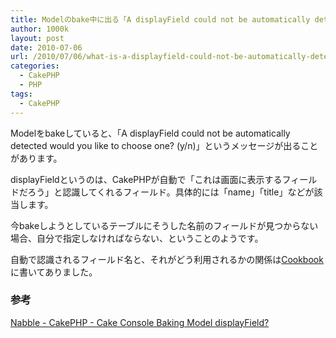 ```yaml
---
title: Modelのbake中に出る「A displayField could not be automatically detected」とは？
author: 1000k
layout: post
date: 2010-07-06
url: /2010/07/06/what-is-a-displayfield-could-not-be-automatically-detected/
categories:
  - CakePHP
  - PHP
tags:
  - CakePHP
---
```

Modelをbakeしていると、「A displayField could not be automatically detected would you like to choose one? (y/n)」というメッセージが出ることがあります。

displayFieldというのは、CakePHPが自動で「これは画面に表示するフィールドだろう」と認識してくれるフィールド。具体的には「name」「title」などが該当します。

今bakeしようとしているテーブルにそうした名前のフィールドが見つからない場合、自分で指定しなければならない、ということのようです。

自動で認識されるフィールド名と、それがどう利用されるかの関係は[Cookbook](http://book.cakephp.org/ja/view/1014/Titles)に書いてありました。

### 参考

[Nabble - CakePHP - Cake Console Baking Model displayField?](http://cakephp.19694.n2.nabble.com/Cake-Console-Baking-Model-displayField-td4976131.html)